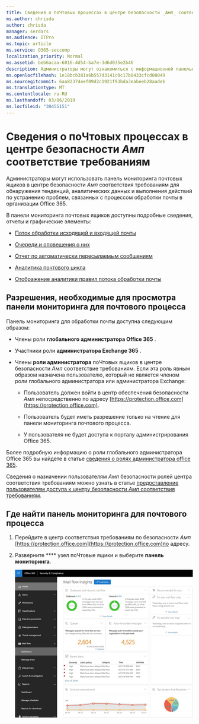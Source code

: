 ```yaml
---
title: Сведения о поЧтовых процессах в центре безопасности _Амп_ соответствие требованиям
ms.author: chrisda
author: chrisda
manager: serdars
ms.audience: ITPro
ms.topic: article
ms.service: O365-seccomp
localization_priority: Normal
ms.assetid: beb6acaa-6016-4d54-ba7e-3d6d035e2b46
description: Администраторы могут ознакомиться с информационной панелью почтовых ящиков в центре безопасности _Амп_ соответствие требованиям.
ms.openlocfilehash: 1e18bcb381a6b557d3141c0c17b8433cfcd00049
ms.sourcegitcommit: 6aa82374eef09d2c1921f93bda3eabeeb28aadeb
ms.translationtype: MT
ms.contentlocale: ru-RU
ms.lasthandoff: 03/06/2019
ms.locfileid: "30455151"
---
```

# <a name="mail-flow-insights-in-the-security--compliance-center"></a>Сведения о поЧтовых процессах в центре безопасности _Амп_ соответствие требованиям

Администраторы могут использовать панель мониторинга почтовых ящиков в центре безопасности _Амп_ соответствия требованиям для обнаружения тенденций, аналитических данных и выполнения действий по устранению проблем, связанных с процессом обработки почты в организации Office 365.

В панели мониторинга почтовых ящиков доступны подробные сведения, отчеты и графические элементы:

- [Поток обработки исходящей и входящей почты](mfi-outbound-and-inbound-mail-flow.md)

- [Очереди и оповещения о них](mfi-queue-alerts-and-queues.md)

- [Отчет по автоматически пересылаемым сообщениям](mfi-auto-forwarded-messages-report.md)

- [Аналитика почтового цикла](mfi-mail-loop-insight.md)

- [Отображение аналитики правил потока обработки почты](mfi-slow-mail-flow-rules-insight.md)

## <a name="permissions-required-to-view-the-mail-flow-dashboard"></a>Разрешения, необходимые для просмотра панели мониторинга для почтового процесса

Панель мониторинга для обработки почты доступна следующим образом:

- Члены роли **глобального администратора Office 365** .

- Участники роли **администратора Exchange 365** .

- Члены **роли администратора** поЧтовых ящиков в центре безопасности _Амп_ соответствие требованиям. Если эта роль явным образом назначена пользователю, который не является членом роли глобального администратора или администратора Exchange:

  - Пользователь должен войти в центр обеспечения безопасности _Амп_ непосредственно по адресу [https://protection.office.com](https://protection.office.com).

  - Пользователь будет иметь разрешение только на чтение для панели мониторинга почтового процесса.

  - У пользователя не будет доступа к порталу администрирования Office 365.

Более подробную информацию о роли глобального администратора Office 365 вы найдете в статье [сведения о ролях администратора office 365](https://support.office.com/article/da585eea-f576-4f55-a1e0-87090b6aaa9d).

Сведения о назначении пользователям _Амп_ безопасности ролей центра соответствия требованиям можно узнать в статье [предоставление пользователям доступа к центру безопасности _Амп_ соответствия требованиям](https://support.office.com/article/2cfce2c8-20c5-47f9-afc4-24b059c1bd76).

## <a name="where-to-find-the-mail-flow-dashboard"></a>Где найти панель мониторинга для почтового процесса

1. Перейдите в центр соответствия требованиям по безопасности _Амп_ [https://protection.office.com](https://protection.office.com)по адресу.

2. Разверните **** узел поЧтовые ящики и выберите **панель мониторинга**.

   ![Панель мониторинга "почтовые потоки" в центре безопасности Office 365 _Амп_ соответствие требованиям](media/f32f5c0a-ea32-4e47-a477-d070405d4ae8.png)
